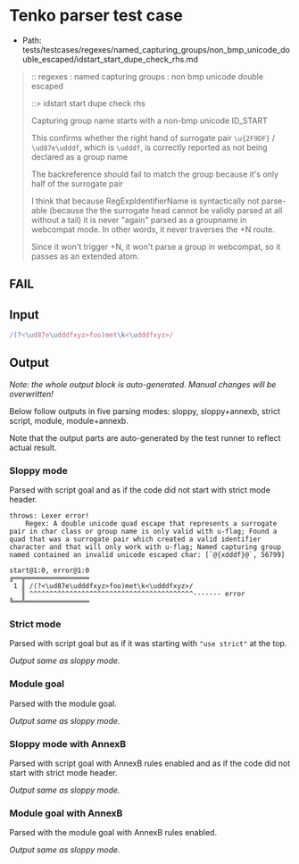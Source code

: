 # Tenko parser test case

- Path: tests/testcases/regexes/named_capturing_groups/non_bmp_unicode_double_escaped/idstart_start_dupe_check_rhs.md

> :: regexes : named capturing groups : non bmp unicode double escaped
>
> ::> idstart start dupe check rhs
>
> Capturing group name starts with a non-bmp unicode ID_START
>
> This confirms whether the right hand of surrogate pair `\u{2F9DF}` / `\ud87e\udddf`, which is `\udddf`, is correctly reported as not being declared as a group name
>
> The backreference should fail to match the group because it's only half of the surrogate pair
>
> I think that because RegExpIdentifierName is syntactically not parse-able (because the the surrogate head cannot be validly parsed at all without a tail) it is never "again" parsed as a groupname in webcompat mode. In other words, it never traverses the +N route.
>
> Since it won't trigger +N, it won't parse a group in webcompat, so it passes as an extended atom.

## FAIL

## Input

`````js
/(?<\ud87e\udddfxyz>foo)met\k<\udddfxyz>/
`````

## Output

_Note: the whole output block is auto-generated. Manual changes will be overwritten!_

Below follow outputs in five parsing modes: sloppy, sloppy+annexb, strict script, module, module+annexb.

Note that the output parts are auto-generated by the test runner to reflect actual result.

### Sloppy mode

Parsed with script goal and as if the code did not start with strict mode header.

`````
throws: Lexer error!
    Regex: A double unicode quad escape that represents a surrogate pair in char class or group name is only valid with u-flag; Found a quad that was a surrogate pair which created a valid identifier character and that will only work with u-flag; Named capturing group named contained an invalid unicode escaped char: [`@{xdddf}@`, 56799]

start@1:0, error@1:0
╔══╦════════════════
 1 ║ /(?<\ud87e\udddfxyz>foo)met\k<\udddfxyz>/
   ║ ^^^^^^^^^^^^^^^^^^^^^^^^^^^^^^^^^^^^^^^^^------- error
╚══╩════════════════

`````

### Strict mode

Parsed with script goal but as if it was starting with `"use strict"` at the top.

_Output same as sloppy mode._

### Module goal

Parsed with the module goal.

_Output same as sloppy mode._

### Sloppy mode with AnnexB

Parsed with script goal with AnnexB rules enabled and as if the code did not start with strict mode header.

_Output same as sloppy mode._

### Module goal with AnnexB

Parsed with the module goal with AnnexB rules enabled.

_Output same as sloppy mode._

